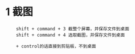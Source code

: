 1 截图
=====
        
        shift + command + 3 截整个屏幕，并保存文件到桌面
        shift + command + 4 选取截图，并保存文件到桌面
        
        + control的话直接到剪贴板，不到桌面
        

  
